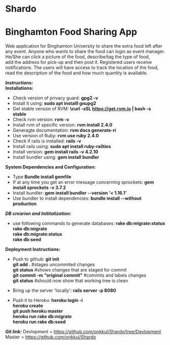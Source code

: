 # Shardo
# Binghamton Food Sharing App
Web application for Binghamton University to share the extra food left after </br>
any event. Anyone who wants to share the food can login as event manager. </br>
He/She can click a picture of the food, describe/tag the type of food, </br>
add the address for pick-up and then post it. Registered users receive </br>
notifications. The users will have access to track the location of the food,</br>
read the description of the food and how much quantity is available.</br>


***Instructions:***</br>
**Installations:**
- Check version of privacy guard: **gpg2 -v**
- Install it using: **sudo apt installl gnupg2**
- Get stable version of RVM: **\curl -sSL https://get.rvm.io | bash -s stable**
- Check rvm version: **rvm -v**
- Install rvm of specific version: **rvm install 2.4.0**
- Generagte documentation: **rvm docs generate-ri**
- Use version of Ruby: **rvm use ruby 2.4.0**
- Check if rails is installed: **rails -v**
- Install rails using: **sudo apt install ruby-railties**
- Install version: **gem install rails -v 4.2.10**
- Install bundler using: **gem install bundler**

**System Dependencies and Configuration:**
- Type **Bundle install gemfile**
- If at any time you get an error message concerning sprockets: **gem install sprockets -v 3.7.2**
- Install bundler: **gem install bundler --version '< 1.16.1'**
- Use bundler to install dependencies: **bundle install --without production**

***DB crearion and Inititalization:***
- use following commands to generate databases: **rake db:migrate:status** </br>
                                                **rake db:migrate** </br>
                                                **rake db:migrate:status** </br>
                                                **rake db:seed** </br>

**Deployment Instructions:**
- Push to github: **git init** </br>
                  **git add .**     #stages uncommited changes </br>
                  **git status**    #shows changes that are staged for commit </br>
                  **git commit -m "original commit"**    #commits and labels changes </br>
                  **git status**    #should now show that working tree is clean </br>

- Bring up the server 'locally': **rails server -p 8080**

- Push it to Heroku: **heroku login -i** </br>
                     **heroku create** </br>
                     **git push heroku master** </br>
                     **heroku run rake db:migrate** </br>
                     **heroku run rake db:seed** </br>




***Git link:***
    Devlopment = https://github.com/onkkul/Shardo/tree/Devlopment
    Master = https://github.com/onkkul/Shardo
